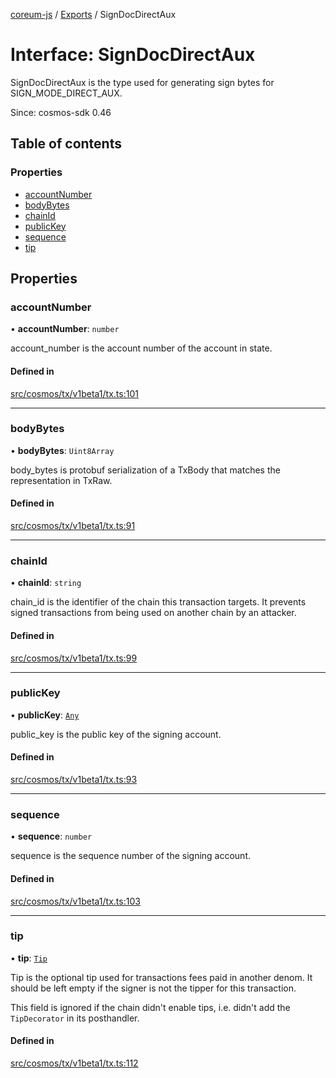 [coreum-js](../README.md) / [Exports](../modules.md) / SignDocDirectAux

# Interface: SignDocDirectAux

SignDocDirectAux is the type used for generating sign bytes for
SIGN_MODE_DIRECT_AUX.

Since: cosmos-sdk 0.46

## Table of contents

### Properties

- [accountNumber](SignDocDirectAux.md#accountnumber)
- [bodyBytes](SignDocDirectAux.md#bodybytes)
- [chainId](SignDocDirectAux.md#chainid)
- [publicKey](SignDocDirectAux.md#publickey)
- [sequence](SignDocDirectAux.md#sequence)
- [tip](SignDocDirectAux.md#tip)

## Properties

### accountNumber

• **accountNumber**: `number`

account_number is the account number of the account in state.

#### Defined in

[src/cosmos/tx/v1beta1/tx.ts:101](https://github.com/PulsaraIO/coreum-js/blob/63824e3/src/cosmos/tx/v1beta1/tx.ts#L101)

___

### bodyBytes

• **bodyBytes**: `Uint8Array`

body_bytes is protobuf serialization of a TxBody that matches the
representation in TxRaw.

#### Defined in

[src/cosmos/tx/v1beta1/tx.ts:91](https://github.com/PulsaraIO/coreum-js/blob/63824e3/src/cosmos/tx/v1beta1/tx.ts#L91)

___

### chainId

• **chainId**: `string`

chain_id is the identifier of the chain this transaction targets.
It prevents signed transactions from being used on another chain by an
attacker.

#### Defined in

[src/cosmos/tx/v1beta1/tx.ts:99](https://github.com/PulsaraIO/coreum-js/blob/63824e3/src/cosmos/tx/v1beta1/tx.ts#L99)

___

### publicKey

• **publicKey**: [`Any`](../modules/internal_.md#any)

public_key is the public key of the signing account.

#### Defined in

[src/cosmos/tx/v1beta1/tx.ts:93](https://github.com/PulsaraIO/coreum-js/blob/63824e3/src/cosmos/tx/v1beta1/tx.ts#L93)

___

### sequence

• **sequence**: `number`

sequence is the sequence number of the signing account.

#### Defined in

[src/cosmos/tx/v1beta1/tx.ts:103](https://github.com/PulsaraIO/coreum-js/blob/63824e3/src/cosmos/tx/v1beta1/tx.ts#L103)

___

### tip

• **tip**: [`Tip`](../modules.md#tip)

Tip is the optional tip used for transactions fees paid in another denom.
It should be left empty if the signer is not the tipper for this
transaction.

This field is ignored if the chain didn't enable tips, i.e. didn't add the
`TipDecorator` in its posthandler.

#### Defined in

[src/cosmos/tx/v1beta1/tx.ts:112](https://github.com/PulsaraIO/coreum-js/blob/63824e3/src/cosmos/tx/v1beta1/tx.ts#L112)
